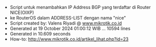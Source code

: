 - Script untuk menambahkan IP Address BGP yang terdaftar di Router NICE(OIXP)
- ke RouterOS dalam ADDRESS-LIST dengan nama "nice"
- Script created by: Valens Riyadi @ www.mikrotik.co.id
- Generated at 19 October 2024 01:00:12 WIB ... 10594 lines
- Generated in 10.609 seconds
- How-to: http://www.mikrotik.co.id/artikel_lihat.php?id=23

